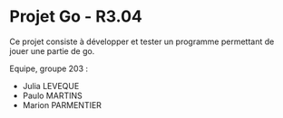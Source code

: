 # Projet Go - R3.04
Ce projet consiste à développer et tester un programme permettant de jouer une partie de go.

Equipe, groupe 203 : 
- Julia LEVEQUE
- Paulo MARTINS
- Marion PARMENTIER
